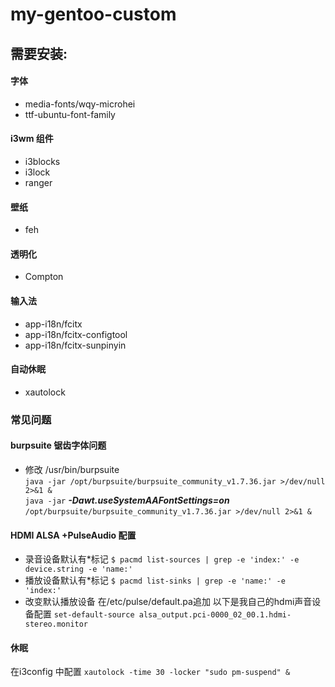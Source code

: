 # my-gentoo-custom
## 需要安装:
#### 字体
* media-fonts/wqy-microhei  
* ttf-ubuntu-font-family
#### i3wm 组件
* i3blocks
* i3lock
* ranger
#### 壁纸
* feh
#### 透明化
* Compton
#### 输入法
* app-i18n/fcitx
* app-i18n/fcitx-configtool
* app-i18n/fcitx-sunpinyin
#### 自动休眠
* xautolock
### 常见问题
#### burpsuite 锯齿字体问题
* 修改 /usr/bin/burpsuite   
`java -jar /opt/burpsuite/burpsuite_community_v1.7.36.jar >/dev/null 2>&1 &`   
`java -jar` ***-Dawt.useSystemAAFontSettings=on*** `/opt/burpsuite/burpsuite_community_v1.7.36.jar >/dev/null 2>&1 &`
#### HDMI ALSA +PulseAudio 配置
* 录音设备默认有*标记
 `$ pacmd list-sources | grep -e 'index:' -e device.string -e 'name:'` 
* 播放设备默认有*标记
 `$ pacmd list-sinks | grep -e 'name:' -e 'index:'`
* 改变默认播放设备
在/etc/pulse/default.pa追加 以下是我自己的hdmi声音设备配置
`
set-default-source alsa_output.pci-0000_02_00.1.hdmi-stereo.monitor
`   
#### 休眠
在i3config 中配置 `xautolock -time 30 -locker "sudo pm-suspend" &`

